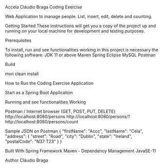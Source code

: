 Accela Cláudio Braga Coding Exercise

Web Application to manage people. List, insert, edit, delete and counting.

Getting Started
These instructions will get you a copy of the project up and running on your local machine for development and testing purposes.

Prerequisites

To install, run and see functionalities working in this project is necessary the following software:
JDK 11 or above
Maven
Spring
Eclipse
MySQL
Postman

Build

mvn clean install

How to Run the Coding Exercise Application

Start as a Spring Boot Application


Running and see functionalities Working

Postman / Internet browser (GET, POST, PUT, DELETE)
http://localhost:8080/persons
http://localhost:8080/persons/1
http://localhost:8080/persons/count

Sample JSON on Postman
{
    "firstName": "Accc",
    "lastName": "Cela",
    "address": {
        "street": "Road",
        "city": "Dublin",
        "state": "Ireland",
        "postalCode": "N37 T23"
    }
}


Built With
Spring Framework
Maven - Dependency Management
JavaSE-11

Author
Cláudio Braga
